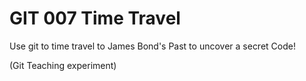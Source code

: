 # GIT 007 Time Travel

Use git to time travel to James Bond's Past to uncover a secret Code!

(Git Teaching experiment)